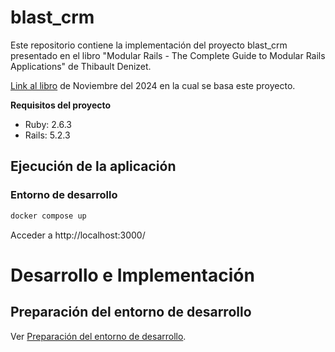 # blast_crm
Este repositorio contiene la implementación del proyecto blast_crm presentado en el libro
"Modular Rails - The Complete Guide to Modular Rails Applications" de Thibault Denizet.

[Link al libro](https://devblast.com/r/modular-rails/toc) de Noviembre del 2024 en la cual se basa este
proyecto.

**Requisitos del proyecto**
- Ruby: 2.6.3
- Rails: 5.2.3

## Ejecución de la aplicación
### Entorno de desarrollo
```sh
docker compose up
```

Acceder a http://localhost:3000/

# Desarrollo e Implementación
## Preparación del entorno de desarrollo
Ver [Preparación del entorno de desarrollo](docs/preparacion_del_entorno_de_desarrollo.md).
